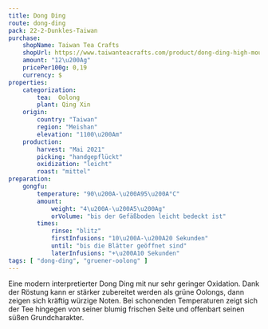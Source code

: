 ```yaml
---
title: Dong Ding
route: dong-ding
pack: 22-2-Dunkles-Taiwan
purchase:
    shopName: Taiwan Tea Crafts
    shopUrl: https://www.taiwanteacrafts.com/product/dong-ding-high-mountain-heritage-oolong-tea/?attribute_pa_weight=250-g-8-82-oz-save-20&v=3a52f3c22ed6
    amount: "12\u200Ag"
    pricePer100g: 0,19
    currency: $
properties:
    categorization:
        tea:  Oolong
        plant: Qing Xin
    origin:
        country: "Taiwan"
        region: "Meishan"
        elevation: "1100\u200Am"
    production:
        harvest: "Mai 2021"
        picking: "handgepflückt"
        oxidization: "leicht"
        roast: "mittel"
preparation:
    gongfu:
        temperature: "90\u200A-\u200A95\u200A°C"
        amount:
            weight: "4\u200A-\u200A5\u200Ag"
            orVolume: "bis der Gefäßboden leicht bedeckt ist"
        times:
            rinse: "blitz"
            firstInfusions: "10\u200A-\u200A20 Sekunden"
            until: "bis die Blätter geöffnet sind"
            laterInfusions: "+\u200A10 Sekunden"
tags: [ "dong-ding", "gruener-oolong" ]
---
```

Eine modern interpretierter Dong Ding mit nur sehr geringer Oxidation. Dank der Röstung kann er stärker zubereitet werden als grüne Oolongs, dann zeigen sich kräftig würzige Noten. Bei schonenden Temperaturen zeigt sich der Tee hingegen von seiner blumig frischen Seite und offenbart seinen süßen Grundcharakter.